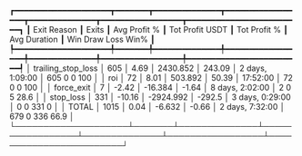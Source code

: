 ┏━━━━━━━━━━━━━━━━━━━━┳━━━━━━━┳━━━━━━━━━━━━━━┳━━━━━━━━━━━━━━━━━┳━━━━━━━━━━━━━━┳━━━━━━━━━━━━━━━━━┳━━━━━━━━━━━━━━━━━━━━━━━━┓
┃        Exit Reason ┃ Exits ┃ Avg Profit % ┃ Tot Profit USDT ┃ Tot Profit % ┃    Avg Duration ┃  Win  Draw  Loss  Win% ┃
┡━━━━━━━━━━━━━━━━━━━━╇━━━━━━━╇━━━━━━━━━━━━━━╇━━━━━━━━━━━━━━━━━╇━━━━━━━━━━━━━━╇━━━━━━━━━━━━━━━━━╇━━━━━━━━━━━━━━━━━━━━━━━━┩
│ trailing_stop_loss │   605 │         4.69 │        2430.852 │       243.09 │ 2 days, 1:09:00 │  605     0     0   100 │
│                roi │    72 │         8.01 │         503.892 │        50.39 │        17:52:00 │   72     0     0   100 │
│         force_exit │     7 │        -2.42 │         -16.384 │        -1.64 │ 8 days, 2:02:00 │    2     0     5  28.6 │
│          stop_loss │   331 │       -10.16 │       -2924.992 │       -292.5 │ 3 days, 0:29:00 │    0     0   331     0 │
│              TOTAL │  1015 │         0.04 │          -6.632 │        -0.66 │ 2 days, 7:32:00 │  679     0   336  66.9 │
└────────────────────┴───────┴──────────────┴─────────────────┴──────────────┴─────────────────┴────────────────────────┘
